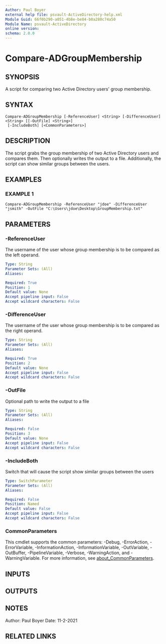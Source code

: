 ```yaml
---
Author: Paul Boyer
external help file: psvault-ActiveDirectory-help.xml
Module Guid: 66f0b290-a051-4b8e-be84-b0a280c74a50
Module Name: psvault-ActiveDirectory
online version:
schema: 2.0.0
---
```


# Compare-ADGroupMembership

## SYNOPSIS
A script for comparing two Active Directory users' group membership.

## SYNTAX

```
Compare-ADGroupMembership [-ReferenceUser] <String> [-DifferenceUser] <String> [[-OutFile] <String>]
 [-IncludeBoth] [<CommonParameters>]
```

## DESCRIPTION
The script grabs the group membership of two Active Directory users and compares them.
Then optionally writes the output to a file.
Additionally, the script can show similar groups between the users.

## EXAMPLES

### EXAMPLE 1
```
Compare-ADGroupMembership -ReferenceUser "jdoe" -DifferenceUser "jsmith" -OutFile "C:\Users\jdoe\Desktop\GroupMembership.txt"
```

## PARAMETERS

### -ReferenceUser
The username of the user whose group membership is to be compared as the left operand.

```yaml
Type: String
Parameter Sets: (All)
Aliases:

Required: True
Position: 1
Default value: None
Accept pipeline input: False
Accept wildcard characters: False
```

### -DifferenceUser
The username of the user whose group membership is to be compared as the right operand.

```yaml
Type: String
Parameter Sets: (All)
Aliases:

Required: True
Position: 2
Default value: None
Accept pipeline input: False
Accept wildcard characters: False
```

### -OutFile
Optional path to write the output to a file

```yaml
Type: String
Parameter Sets: (All)
Aliases:

Required: False
Position: 3
Default value: None
Accept pipeline input: False
Accept wildcard characters: False
```

### -IncludeBoth
Switch that will cause the script show similar groups between the users

```yaml
Type: SwitchParameter
Parameter Sets: (All)
Aliases:

Required: False
Position: Named
Default value: False
Accept pipeline input: False
Accept wildcard characters: False
```

### CommonParameters
This cmdlet supports the common parameters: -Debug, -ErrorAction, -ErrorVariable, -InformationAction, -InformationVariable, -OutVariable, -OutBuffer, -PipelineVariable, -Verbose, -WarningAction, and -WarningVariable. For more information, see [about_CommonParameters](http://go.microsoft.com/fwlink/?LinkID=113216).

## INPUTS

## OUTPUTS

## NOTES
Author: Paul Boyer
Date: 11-2-2021

## RELATED LINKS
